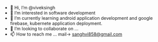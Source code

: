 - 👋 Hi, I’m @viveksingh
- 👀 I’m interested in software development 
- 🌱 I’m currently learning android application development and google firebase, kubernete application deployment. 
- 💞️ I’m looking to collaborate on ...
- 📫 How to reach me ... mail-> sanghvi858@gmail.com

<!---
lucky90354/lucky90354 is a ✨ special ✨ repository because its `README.md` (this file) appears on your GitHub profile.
You can click the Preview link to take a look at your changes.
--->
